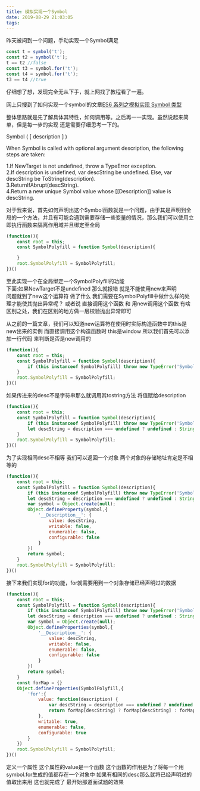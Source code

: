```yaml
---
title: 模拟实现一个Symbol
date: 2019-08-29 21:03:05
tags:
---
```


昨天被问到一个问题，手动实现一个Symbol满足
```javascript
const t = symbol('t');
const t2 = symbol('t');
t == t2 //false
const t3 = symbol.for('t');
const t4 = symbol.for('t');
t3 == t4 //true
```

仔细想了想，发现完全无从下手，就上网找了教程看了一遍。  

网上只搜到了如何实现一个symbol的文章[ES6 系列之模拟实现 Symbol 类型](https://github.com/mqyqingfeng/Blog/issues/87)   

整体思路就是先了解具体其特性，如何调用等。之后再一一实现。虽然说起来简单，但是每一步的实现 还是需要仔细思考一下的。  

Symbol ( [ description ] )

When Symbol is called with optional argument description, the following steps are taken:

1.If NewTarget is not undefined, throw a TypeError exception.  
2.If description is undefined, var descString be undefined.
Else, var descString be ToString(description).  
3.ReturnIfAbrupt(descString).  
4.Return a new unique Symbol value whose [[Description]] value is descString.

对于我来说，首先如何声明出这个Symbol函数就是一个问题，由于其是声明到全局的一个方法，并且有可能会遇到需要存储一些变量的情况，那么我们可以使用立即执行函数来隔离作用域并且绑定至全局  

```javascript
(function(){
	const root = this;
	const SymbolPolyfill = function Symbol(description){

	}
	root.SymbolPolyfill = SymbolPolyfill;
})()
```
至此实现一个在全局绑定一个SymbolPolyfill的功能   
下面:如果NewTarget不是undefined 那么就报错  就是不能使用new来声明  
问题就到了new这个运算符 做了什么 我们需要在SymbolPolyfill中做什么样的处理才能使其抛出异常呢？ 或者说 直接调用这个函数 和 用new调用这个函数 有啥区别之处，我们在区别的地方做一层校验抛出异常即可  

从之前的一篇文章，我们可以知道new运算符在使用时实际构造函数中的this是new出来的实例 而直接调用这个构造函数时 this是window 所以我们首先可以添加一行代码 来判断是否是new调用的
```javascript
(function(){
	const root = this;
	const SymbolPolyfill = function Symbol(description){
        if (this instanceof SymbolPolyfill) throw new TypeError('Symbol is not a constructor');
	}
	root.SymbolPolyfill = SymbolPolyfill;
})()
```
如果传进来的desc不是字符串那么就调用其tostring方法 将值赋给description

```javascript
(function(){
	const root = this;
	const SymbolPolyfill = function Symbol(description){
        if (this instanceof SymbolPolyfill) throw new TypeError('Symbol is not a constructor');
		let descString = description === undefined ? undefined : String(description)
	}
	root.SymbolPolyfill = SymbolPolyfill;
})()
```
为了实现相同desc不相等 我们可以返回一个对象 两个对象的存储地址肯定是不相等的

```javascript
(function(){
	const root = this;
	const SymbolPolyfill = function Symbol(description){
        if (this instanceof SymbolPolyfill) throw new TypeError('Symbol is not a constructor');
		let descString = description === undefined ? undefined : String(description)
		var symbol = Object.create(null);
		Object.defineProperty(symbol,{
			'__Description__': {
                value: descString,
                writable: false,
                enumerable: false,
                configurable: false
            }
		})
		return symbol;
	}
	root.SymbolPolyfill = SymbolPolyfill;
})()
```

接下来我们实现for的功能，for就需要用到一个对象存储已经声明过的数据

```javascript
(function(){
	const root = this;
	const SymbolPolyfill = function Symbol(description){
        if (this instanceof SymbolPolyfill) throw new TypeError('Symbol is not a constructor');
		let descString = description === undefined ? undefined : String(description)
		var symbol = Object.create(null);
		Object.defineProperties(symbol,{
			'__Description__': {
                value: descString,
                writable: false,
                enumerable: false,
                configurable: false
            }
		})
		return symbol;
	}
	const forMap = {}
	Object.defineProperties(SymbolPolyfill,{
		'for':{
			value: function(description) {
	            var descString = description === undefined ? undefined : String(description);
	            return forMap[descString] ? forMap[descString] : forMap[descString] = SymbolPolyfill(descString);
	        },
            writable: true,
            enumerable: false,
            configurable: true
		}
	})
	root.SymbolPolyfill = SymbolPolyfill;
})()
```
定义一个属性 这个属性的value是一个函数 这个函数的作用是为了将每一个用symbol.for生成的值都存在一个对象中 如果有相同的desc那么就将已经声明过的值取出来用 这也就完成了 最开始那道面试题的效果